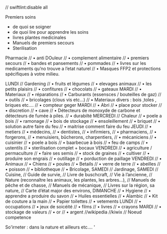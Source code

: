 // swiftlint:disable all

Premiers soins
- de quoi se soigner
- de quoi lire pour apprendre les soins
- livres plantes medicinales 
- Manuels de premiers secours
- Sterilisation

Pharmacie
//    • anti DOuleur
//    • complement alimentaire
//    • premiers secours
//    • bandes et pansements
//    • pommades
//    • livres sur les medicaments qu’no trouve a l’etat naturel
//    • Masques FFP2 et protections spécifiques à votre milieu.



LUNDI // Gardening
//      • fruits et légumes
//      • elevages animaux
//    • les petits plaisirs
//      • confitures
//      • chocolats
//      • gateaux
MARDI //  • Materiaux
//    • réparations
//    • Carburants (essensces / bouteilles de gaz)
//    • outils
//    • bricolages (clous vis etc…)
//    • Materiaux divers : bois ,toles , briques etc….
//    • compteur geger
MARDI //  • Abri
//    • place pour stocker
//    • discretion
//    • cave
//    • Détecteurs de monoxyde de carbone et détecteurs de fumée à piles.
//  • durabilté
MERCREDI // Chaleur
//    • poele a bois
//    • ramonage
//    • bois de stockage
//    • ensoleillement
//    • briquet
//    • solution autre faire du feu
//    • maitrise comment faire du feu
JEUDI //  • metiers
//    • médecins,
//    • dentistes,
//    • infirmiers,
//    • pharmaciens,
//    • forgerons,
//    • menuisiers,  bûcherons, charpentiers,
//    • mécaniciens
//    • cuisinier
//      • poele a bois
//      • baarbecue à bois
//      • feu de camps
//      • ustentils
//      • sterilisation complet + bocaux
VENDREDI //  • agriculture / permaculture
//    • faire ses semis
//    • stock de graines
//    • cultiver
//    • produire son engrais
//    • outillage
//    • porduction de paillage
VENDREDI //  • Animaux
//    • Chiens
//    • poules
//    • Betails
//    • verre de terre
//    • abeilles
//    • poisson
//  • bibliotheque
//    • Bricolage,
SAMEDI // Jardinage,
SAMEDI // Cuisine,
//  Guide de survie,
// Livre de buschcraft,
// Vie à l’ancienne,
// Nature (reconnaître les animaux, les plantes, les arbres…),
// Manuels de pêche et de chasse,
// Manuels de mécanique,
// Livres sur la région, sa nature,
// Carte d’état major des environs,
DIMANCHE //  • Hygiene
//    • apprendre a produire du savon
//    • Huiles essentielles
//    • Alambic
//    • Kit de couture a la main
//    • Papier toilettes
//    • vetements
LUNDI //  • occupations
//    • jeux de soicéité
//    • films
//    • livres
//    • crayons
MARDI //  • stockage de valeurs
//    • or
//    • argent
//wikipedia
//kiwix
// Noeud competence 

So'irneter : dans la nature et ailleurs etc.... '
